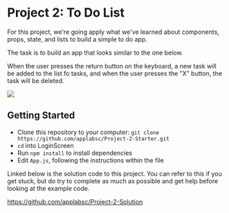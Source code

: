 # Project 2: To Do List
For this project, we're going apply what we've learned about components, props, state, and lists to build a simple to do app. 

The task is to build an app that looks similar to the one below. 

When the user presses the return button on the keyboard, a new task will be added to the list fo tasks, and when the user presses the "X" button, the task will be deleted.

![](https://s3-us-west-1.amazonaws.com/applab-sc/Curriculum/ToDoListDemo.gif)

## Getting Started
* Clone this repository to your computer: `git clone https://github.com/applabsc/Project-2-Starter.git`
* `cd` into LoginScreen
* Run `npm install` to install dependencies
* Edit `App.js`, following the instructions within the file

Linked below is the solution code to this project. You can refer to this if you get stuck, but do try to complete as much as possible and get help before looking at the example code. 

https://github.com/applabsc/Project-2-Solution
